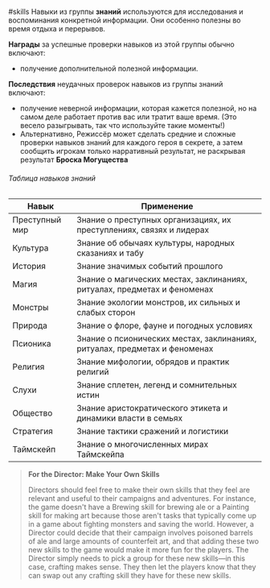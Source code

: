 #skills
Навыки из группы **знаний** используются для исследования и воспоминания конкретной информации. Они особенно полезны во время отдыха и перерывов.

**Награды** за успешные проверки навыков из этой группы обычно включают:
- получение дополнительной полезной информации.

**Последствия** неудачных проверок навыков из группы знаний включают:
- получение неверной информации, которая кажется полезной, но на самом деле работает против вас или тратит ваше время. (Это весело разыгрывать, так что используйте такие моменты!)
- Альтернативно, Режиссёр может сделать средние и сложные проверки навыков знаний для каждого героя в секрете, а затем сообщить игрокам только нарративный результат, не раскрывая результат **Броска Могущества**

###### Таблица навыков знаний

| Навык          | Применение                                                                 |
| -------------- | -------------------------------------------------------------------------- |
| Преступный мир | Знание о преступных организациях, их преступлениях, связях и лидерах       |
| Культура       | Знание об обычаях культуры, народных сказаниях и табу                      |
| История        | Знание значимых событий прошлого                                           |
| Магия          | Знание о магических местах, заклинаниях, ритуалах, предметах и феноменах   |
| Монстры        | Знание экологии монстров, их сильных и слабых сторон                       |
| Природа        | Знание о флоре, фауне и погодных условиях                                  |
| Псионика       | Знание о псионических местах, заклинаниях, ритуалах, предметах и феноменах |
| Религия        | Знание мифологии, обрядов и практик религий                                |
| Слухи          | Знание сплетен, легенд и сомнительных истин                                |
| Общество       | Знание аристократического этикета и динамики власти в семьях               |
| Стратегия      | Знание тактики сражений и логистики                                        |
| Таймскейп      | Знание о многочисленных мирах Таймскейпа                                   |

<!-- -->
> **For the Director: Make Your Own Skills**
>
> Directors should feel free to make their own skills that they feel are relevant and useful to their campaigns and adventures. For instance, the game doesn't have a Brewing skill for brewing ale or a Painting skill for making art because those aren't tasks that typically come up in a game about fighting monsters and saving the world. However, a Director could decide that their campaign involves poisoned barrels of ale and large amounts of counterfeit art, and that adding these two new skills to the game would make it more fun for the players. The Director simply needs to pick a group for these new skills—in this case, crafting makes sense. They then let the players know that they can swap out any crafting skill they have for these new skills.
